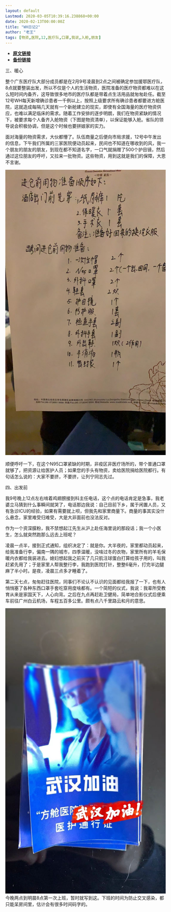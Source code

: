 ```yaml
---
layout: default
Lastmod: 2020-03-05T10:39:16.238868+00:00
date: 2020-02-13T00:00:00Z
title: "WH日记2"
author: "老王"
tags: [物资,医院,12,医疗队,口罩,我说,入舱,朋友]
---
```


* [**原文链接**](https://mp.weixin.qq.com/s/SQ0JbuPjJWeH5r_8ZlkYJQ)
* [**备份链接**](http://archive.ph/NGbDy)


三、暖心

整个广东医疗队大部分成员都是在2月9号凌晨到2点之间被确定参加援鄂医疗队，8点就要整装出发，所以不仅是个人的生活物资，医院准备的医疗物资都难以在这么短时间内备齐，这导致很多地市的医疗队都是带着点生活用品就匆匆赴任。截至12号WH每天新增确诊患者一千例以上，按照上级要求所有确诊患者都要进方舱医院，这就造成每隔几天就有一个新舱建立的现实，即使有全国海量的医疗物资供应，也难以满足临床的需求。随着工作安排的逐步明朗，我们在物资紧缺的情况下，被要求每个人备齐入舱物资（下图是物资清单），以保证能够入舱。省队的领导说会积极协调，但是这个时候也要拼娘家的实力。

面对海量的物资需求，大伙都懵了。队伍商量之后便向市局求援，12号中午发出的信息，下午我们所属的三家医院便动员起来，民间也不知道在哪收到的风，我一个朋友的朋友的朋友，到现在都不知道名字，一口气就捐赠了500个护目镜，然后通过这位朋友的呼吁，又拉来一批物资。这些物资，用到这就是我们的保障，大恩不言谢。

![](/images/post/332729627b0b87deae017c60669ecaff.jpg)

顺便呼吁一下，在这个N95口罩紧缺的时期，非疫区非医疗场所的，带个普通口罩就够了，把资源让给医护人员；如果您的手头有物资，卖给医院捐给医院都行。有句话怎么说的：大家不要挤，不要挤，让列宁同志先过。

四、出发前

我9号晚上12点左右啃着鸡翅膀接到科主任电话，这个点的电话肯定是急事，我老婆立马猜到什么事瞬间就哭了，电话那边我说：自己目前下乡，属于闲置人员，又有急诊ICU的经验，如果有需要就上呗，但我先和家里商量下。商量的事其实没什么悬念，家里难受归难受，大是大非面前也没法反对。

作为一个资深膜粉，我不禁想起江先生从沪上赴任海里说的那段话；我一个小医生，怎么就突然跑那么远去上班呢？

凌晨一点半，接到正式通知，组织决定了：就是你。大半夜的，家里都动员起来，给我准备行李，偏南一隅的城市，四季温暖，没啥过冬的衣物，家里所有的羊毛保暖内衣都给我装进去。媳妇想起我之前买了几只肌注球蛋白打算给孩子用的，叫我赶紧先用了；于是家里人帮我整行李，我跑到医院打针，整整6毫升，打完半边腿麻了半小时。是夜，凌晨三点多才睡着了。

第二天七点，匆匆赶往医院，同事们不论认不认识的见面都给我报了一下，也有人悄悄塞了各种东西口罩手套吃穿用度啥都有。一个简短的仪式，我说：我辈所受教育从来是家国天下，人心向背。之后在九点再赶赴卫健局，简单地合影仪式后便乘车前往广州白云机场，车程五百多公里。颇有点八千里路云和月的意思。

![](/images/post/2a86ee3014491fbbb5c42ee12ab7dfc1.jpg)今晚两点到明晨8点第一次上班，暂时就写到这。下班的时间为防止交叉感染，都只能呆房间里，估计会有很多时间码字的。

